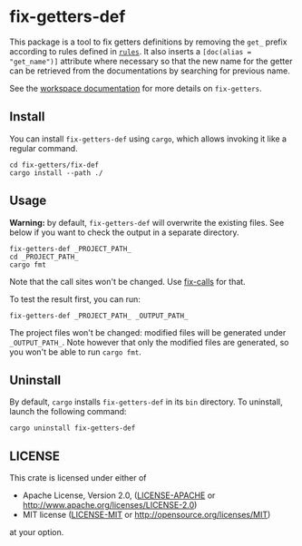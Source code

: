 # fix-getters-def

This package is a tool to fix getters definitions by removing the `get_` prefix
according to rules defined in [`rules`](../rules/README.md). It also inserts a
`[doc(alias = "get_name")]` attribute where necessary so that the new name for
the getter can be retrieved from the documentations by searching for previous
name.

See the [workspace documentation](../README.md) for more details on `fix-getters`.

## Install

You can install `fix-getters-def` using `cargo`, which allows invoking it like a
regular command.

```
cd fix-getters/fix-def
cargo install --path ./
```

## Usage

**Warning:** by default, `fix-getters-def` will overwrite the existing files.
See below if you want to check the output in a separate directory.

```
fix-getters-def _PROJECT_PATH_
cd _PROJECT_PATH_
cargo fmt
```

Note that the call sites won't be changed. Use [fix-calls](../fix-calls/README.md)
for that.

To test the result first, you can run:

```
fix-getters-def _PROJECT_PATH_ _OUTPUT_PATH_
```

The project files won't be changed: modified files will be generated under
`_OUTPUT_PATH_`. Note however that only the modified files are generated, so
you won't be able to run `cargo fmt`.

## Uninstall

By default, `cargo` installs `fix-getters-def` in its `bin` directory.
To uninstall, launch the following command:

```
cargo uninstall fix-getters-def
```

## LICENSE

This crate is licensed under either of

 * Apache License, Version 2.0, ([LICENSE-APACHE](LICENSE-APACHE) or
   http://www.apache.org/licenses/LICENSE-2.0)
 * MIT license ([LICENSE-MIT](LICENSE-MIT) or
   http://opensource.org/licenses/MIT)

at your option.
